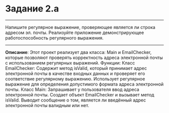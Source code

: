 # Задание 2.a
***
Напишите регулярное выражение, проверяющее является ли строка адресом эл. почты. Реализуйте приложение демонстрирующее работоспособность регулярного выражения. 
***

**Описание**: Этот проект реализует два класса: Main и EmailChecker, которые позволяют проверять корректность адреса электронной почты с использованием регулярных выражений.
Функции:
    Класс EmailChecker:
        Содержит метод isValid, который принимает адрес электронной почты в качестве входных данных и проверяет его соответствие регулярному выражению.
        Использует регулярное выражение для определения допустимого формата адреса электронной почты.
    Класс Main:
        Запрашивает у пользователя ввод адреса электронной почты.
        Создает объект EmailChecker и вызывает метод isValid.
        Выводит сообщение о том, является ли введённый адрес электронной почты валидным или нет.